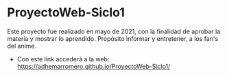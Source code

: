 # ProyectoWeb-Siclo1
Este proyecto fue realizado en mayo de 2021, con la finalidad de aprobar la matería y mostrar lo aprendido. Propósito informar y entretener, a los fan's del anime.

- Con este link accederá a la web: https://adhemarromero.github.io/ProyectoWeb-Siclo1/
